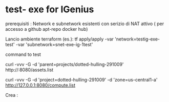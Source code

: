 # test- exe for IGenius
prerequisiti : Network  e subnetwork esistenti con serizio di NAT attivo ( per accesso a github apt-repo  docker hub)

Lancio ambiente terraform (es.):
 tf apply/apply  -var 'network=testig-exe-test' -var 'subnetwork=snet-exe-ig-1test'

command to test 

curl -vvv -G -d 'parent=projects/dotted-hulling-291009' http://<ip addr >:8080/assets.list

curl -vvv -G -d 'project=dotted-hulling-291009' -d 'zone=us-central1-a' http://127.0.0.1:8080/compute.list


Crea : 

